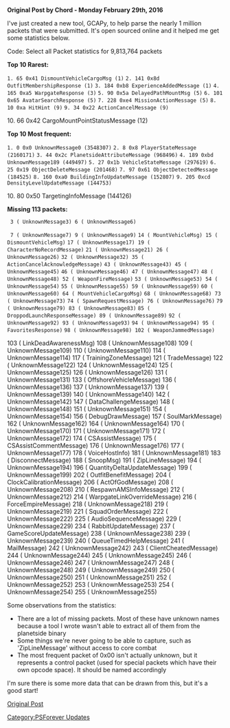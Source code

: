 **Original Post by Chord - Monday February 29th, 2016**

I've just created a new tool, GCAPy, to help parse the nearly 1 million
packets that were submitted. It's open sourced online and it helped me
get some statistics below.

Code: Select all Packet statistics for 9,813,764 packets

**Top 10 Rarest:**

`1. 65 0x41 DismountVehicleCargoMsg (1)`
`2. 141 0x8d OutfitMembershipResponse (1)`
`3. 184 0xb8 ExperienceAddedMessage (1)`
`4. 165 0xa5 WarpgateResponse (3)`
`5. 90 0x5a DelayedPathMountMsg (5)`
`6. 101 0x65 AvatarSearchResponse (5)`
`7. 228 0xe4 MissionActionMessage (5)`
`8. 10 0xa HitHint (9)`
`9. 34 0x22 ActionCancelMessage (9)`

10\. 66 0x42 CargoMountPointStatusMessage (12)

**Top 10 Most frequent:**

`1. 0 0x0 UnknownMessage0 (3548307)`
`2. 8 0x8 PlayerStateMessage (2160171)`
`3. 44 0x2c PlanetsideAttributeMessage (968496)`
`4. 189 0xbd UnknownMessage189 (449497)`
`5. 27 0x1b VehicleStateMessage (297619)`
`6. 25 0x19 ObjectDeleteMessage (201468)`
`7. 97 0x61 ObjectDetectedMessage (184525)`
`8. 160 0xa0 BuildingInfoUpdateMessage (152807)`
`9. 205 0xcd DensityLevelUpdateMessage (144753)`

10\. 80 0x50 TargetingInfoMessage (144126)

**Missing 113 packets:**

` 3 ( UnknownMessage3) 6 ( UnknownMessage6)`

` 7 ( UnknownMessage7) 9 ( UnknownMessage9)`
`14 ( MountVehicleMsg) 15 ( DismountVehicleMsg)`
`17 ( UnknownMessage17) 19 ( CharacterNoRecordMessage)`
`21 ( UnknownMessage21) 26 ( UnknownMessage26)`
`32 ( UnknownMessage32) 35 ( ActionCancelAcknowledgeMessage)`
`43 ( UnknownMessage43) 45 ( UnknownMessage45)`
`46 ( UnknownMessage46) 47 ( UnknownMessage47)`
`48 ( UnknownMessage48) 52 ( WeaponFireMessage)`
`53 ( UnknownMessage53) 54 ( UnknownMessage54)`
`55 ( UnknownMessage55) 59 ( UnknownMessage59)`
`60 ( UnknownMessage60) 64 ( MountVehicleCargoMsg)`
`68 ( UnknownMessage68) 73 ( UnknownMessage73)`
`74 ( SpawnRequestMessage) 76 ( UnknownMessage76)`
`79 ( UnknownMessage79) 83 ( UnknownMessage83)`
`85 ( DroppodLaunchResponseMessage) 89 ( UnknownMessage89)`
`92 ( UnknownMessage92) 93 ( UnknownMessage93)`
`94 ( UnknownMessage94) 95 ( FavoritesResponse)`
`98 ( UnknownMessage98) 102 ( WeaponJammedMessage)`

103 ( LinkDeadAwarenessMsg) 108 ( UnknownMessage108) 109 (
UnknownMessage109) 110 ( UnknownMessage110) 114 ( UnknownMessage114) 117
( TrainingZoneMessage) 121 ( TradeMessage) 122 ( UnknownMessage122) 124
( UnknownMessage124) 125 ( UnknownMessage125) 126 ( UnknownMessage126)
131 ( UnknownMessage131) 133 ( OffshoreVehicleMessage) 136 (
UnknownMessage136) 137 ( UnknownMessage137) 139 ( UnknownMessage139) 140
( UnknownMessage140) 142 ( UnknownMessage142) 147 (
DataChallengeMessage) 148 ( UnknownMessage148) 151 ( UnknownMessage151)
154 ( UnknownMessage154) 156 ( DebugDrawMessage) 157 ( SoulMarkMessage)
162 ( UnknownMessage162) 164 ( UnknownMessage164) 170 (
UnknownMessage170) 171 ( UnknownMessage171) 172 ( UnknownMessage172) 174
( CSAssistMessage) 175 ( CSAssistCommentMessage) 176 (
UnknownMessage176) 177 ( UnknownMessage177) 178 ( VoiceHostInfo) 181 (
UnknownMessage181) 183 ( DisconnectMessage) 188 ( SnoopMsg) 191 (
ZipLineMessage) 194 ( UnknownMessage194) 196 (
QuantityDeltaUpdateMessage) 199 ( UnknownMessage199) 202 (
OutfitBenefitMessage) 204 ( ClockCalibrationMessage) 206 (
ActOfGodMessage) 208 ( UnknownMessage208) 210 ( RespawnAMSInfoMessage)
212 ( UnknownMessage212) 214 ( WarpgateLinkOverrideMessage) 216 (
ForceEmpireMessage) 218 ( UnknownMessage218) 219 ( UnknownMessage219)
221 ( SquadOrderMessage) 222 ( UnknownMessage222) 225 (
AudioSequenceMessage) 229 ( UnknownMessage229) 234 (
RabbitUpdateMessage) 237 ( GameScoreUpdateMessage) 238 (
UnknownMessage238) 239 ( UnknownMessage239) 240 ( QueueTimedHelpMessage)
241 ( MailMessage) 242 ( UnknownMessage242) 243 ( ClientCheatedMessage)
244 ( UnknownMessage244) 245 ( UnknownMessage245) 246 (
UnknownMessage246) 247 ( UnknownMessage247) 248 ( UnknownMessage248) 249
( UnknownMessage249) 250 ( UnknownMessage250) 251 ( UnknownMessage251)
252 ( UnknownMessage252) 253 ( UnknownMessage253) 254 (
UnknownMessage254) 255 ( UnknownMessage255)

Some observations from the statistics:

- There are a lot of missing packets. Most of these have unknown names
  because a tool I wrote wasn't able to extract all of them from the
  planetside binary
- Some things we're never going to be able to capture, such as
  'ZipLineMessage' without access to core combat
- The most frequent packet of 0x00 isn't actually unknown, but it
  represents a control packet (used for special packets which have
  their own opcode space). It should be named accordingly

I'm sure there is some more data that can be drawn from this, but it's a
good start!

[Original Post](http://psforever.net/forum/viewtopic.php?f=11&t=146)

[Category:PSForever Updates](Category:PSForever_Updates.md)
